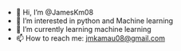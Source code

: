 - 👋 Hi, I’m @JamesKm08
- 👀 I’m interested in python and Machine learning
- 🌱 I’m currently learning machine learning
- 📫 How to reach me: jmkamau08@gmail.com

<!---
JamesKm08/JamesKm08 is a ✨ special ✨ repository because its `README.md` (this file) appears on your GitHub profile.
You can click the Preview link to take a look at your changes.
--->
